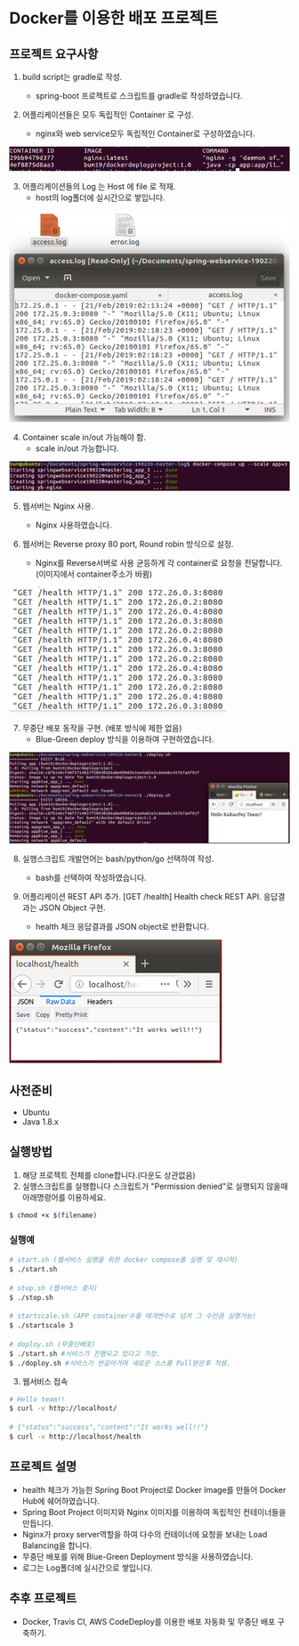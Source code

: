 # Docker를 이용한 배포 프로젝트

## 프로젝트 요구사항
1. build script는 gradle로 작성.
   - spring-boot 프로젝트로 스크립트를 gradle로 작성하였습니다.

2. 어플리케이션들은 모두 독립적인 Container 로 구성.
   - nginx와 web service모두 독립적인 Container로 구성하였습니다.

![1-2](./src/main/resources/images/1-2.PNG)

3. 어플리케이션들의 Log 는 Host 에 file 로 적재.
   - host의 log폴더에 실시간으로 쌓입니다.

![1-3](./src/main/resources/images/1-3.PNG)

4. Container scale in/out 가능해야 함.
   - scale in/out 가능합니다.

![1-4](./src/main/resources/images/1-4.PNG)

5. 웹서버는 Nginx 사용.
   - Nginx 사용하였습니다.

6. 웹서버는 Reverse proxy 80 port, Round robin 방식으로 설정.
   - Nginx를 Reverse서버로 사용 균등하게 각 container로 요청을 전달합니다.(이미지에서 container주소가 바뀜)

![1-6](./src/main/resources/images/1-6.PNG)

7. 무중단 배포 동작을 구현. (배포 방식에 제한 없음)
   - Blue-Green deploy 방식을 이용하여 구현하였습니다.

![1-7](./src/main/resources/images/1-7.PNG)

8. 실행스크립트 개발언어는 bash/python/go 선택하여 작성.
   - bash를 선택하여 작성하였습니다.

9. 어플리케이션 REST API 추가. [GET /health] Health check REST API. 응답결과는 JSON Object 구현.
   - health 체크 응답결과를 JSON object로 반환합니다.

![1-9](./src/main/resources/images/1-9.PNG)

## 사전준비
- Ubuntu
- Java 1.8.x

## 실행방법
1. 해당 프로젝트 전체를 clone합니다.(다운도 상관없음)
2. 실행스크립트를 실행합니다
스크립트가 "Permission denied"로 실행되지 않을때 아래명령어를 이용하세요.
``` bash
$ chmod +x $(filename)
```

### 실행예
``` bash
# start.sh (웹서비스 실행을 위한 docker compose를 실행 및 재시작)
$ ./start.sh

# stop.sh (웹서비스 중지)
$ ./stop.sh 

# startscale.sh (APP container수를 매개변수로 넘겨 그 수만큼 실행가능)
$ ./startscale 3

# doploy.sh (무중단배포)
$ ./start.sh #서비스가 진행되고 있다고 가정.
$ ./doploy.sh #서비스가 번갈아가며 새로운 소스를 Pull받은후 적용.
```

3. 웹서비스 접속
``` bash
# Hello team!!
$ curl -v http://localhost/

# {"status":"success","content":"It works well!!"}
$ curl -v http://localhost/health
```

## 프로젝트 설명
- health 체크가 가능한 Spring Boot Project로 Docker Image를 만들어 Docker Hub에 쉐어하였습니다.
- Spring Boot Project 이미지와 Nginx 이미지를 이용하여 독립적인 컨테이너들을 만듭니다.
- Nginx가 proxy server역할을 하여 다수의 컨테이너에 요청을 보내는 Load Balancing을 합니다.
- 무중단 배포를 위해 Blue-Green Deployment 방식을 사용하였습니다.
- 로그는 Log폴더에 실시간으로 쌓입니다.


## 추후 프로젝트
- Docker, Travis CI, AWS CodeDeploy를 이용한 배포 자동화 및 무중단 배포 구축하기.



